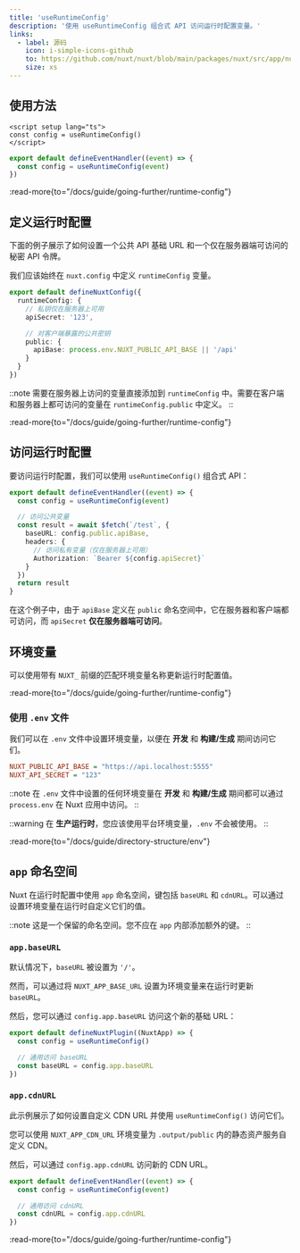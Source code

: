 ```yaml
---
title: 'useRuntimeConfig'
description: '使用 useRuntimeConfig 组合式 API 访问运行时配置变量。'
links:
  - label: 源码
    icon: i-simple-icons-github
    to: https://github.com/nuxt/nuxt/blob/main/packages/nuxt/src/app/nuxt.ts
    size: xs
---
```


## 使用方法

```vue [app.vue]
<script setup lang="ts">
const config = useRuntimeConfig()
</script>
```

```ts [server/api/foo.ts]
export default defineEventHandler((event) => {
  const config = useRuntimeConfig(event)
})
```

:read-more{to="/docs/guide/going-further/runtime-config"}

## 定义运行时配置

下面的例子展示了如何设置一个公共 API 基础 URL 和一个仅在服务器端可访问的秘密 API 令牌。

我们应该始终在 `nuxt.config` 中定义 `runtimeConfig` 变量。

```ts [nuxt.config.ts]
export default defineNuxtConfig({
  runtimeConfig: {
    // 私钥仅在服务器上可用
    apiSecret: '123',

    // 对客户端暴露的公共密钥
    public: {
      apiBase: process.env.NUXT_PUBLIC_API_BASE || '/api'
    }
  }
})
```

::note
需要在服务器上访问的变量直接添加到 `runtimeConfig` 中。需要在客户端和服务器上都可访问的变量在 `runtimeConfig.public` 中定义。
::

:read-more{to="/docs/guide/going-further/runtime-config"}

## 访问运行时配置

要访问运行时配置，我们可以使用 `useRuntimeConfig()` 组合式 API：

```ts [server/api/test.ts]
export default defineEventHandler((event) => {
  const config = useRuntimeConfig(event)

  // 访问公共变量
  const result = await $fetch(`/test`, {
    baseURL: config.public.apiBase,
    headers: {
      // 访问私有变量（仅在服务器上可用）
      Authorization: `Bearer ${config.apiSecret}`
    }
  })
  return result
}
```

在这个例子中，由于 `apiBase` 定义在 `public` 命名空间中，它在服务器和客户端都可访问，而 `apiSecret` **仅在服务器端可访问**。

## 环境变量

可以使用带有 `NUXT_` 前缀的匹配环境变量名称更新运行时配置值。

:read-more{to="/docs/guide/going-further/runtime-config"}

### 使用 `.env` 文件

我们可以在 `.env` 文件中设置环境变量，以便在 **开发** 和 **构建/生成** 期间访问它们。

```ini [.env]
NUXT_PUBLIC_API_BASE = "https://api.localhost:5555"
NUXT_API_SECRET = "123"
```

::note
在 `.env` 文件中设置的任何环境变量在 **开发** 和 **构建/生成** 期间都可以通过 `process.env` 在 Nuxt 应用中访问。
::

::warning
在 **生产运行时**，您应该使用平台环境变量，`.env` 不会被使用。
::

:read-more{to="/docs/guide/directory-structure/env"}

## `app` 命名空间

Nuxt 在运行时配置中使用 `app` 命名空间，键包括 `baseURL` 和 `cdnURL`。可以通过设置环境变量在运行时自定义它们的值。

::note
这是一个保留的命名空间。您不应在 `app` 内部添加额外的键。
::

### `app.baseURL`

默认情况下，`baseURL` 被设置为 `'/'`。

然而，可以通过将 `NUXT_APP_BASE_URL` 设置为环境变量来在运行时更新 `baseURL`。

然后，您可以通过 `config.app.baseURL` 访问这个新的基础 URL：

```ts [/plugins/my-plugin.ts]
export default defineNuxtPlugin((NuxtApp) => {
  const config = useRuntimeConfig()

  // 通用访问 baseURL
  const baseURL = config.app.baseURL
})
```

### `app.cdnURL`

此示例展示了如何设置自定义 CDN URL 并使用 `useRuntimeConfig()` 访问它们。

您可以使用 `NUXT_APP_CDN_URL` 环境变量为 `.output/public` 内的静态资产服务自定义 CDN。

然后，可以通过 `config.app.cdnURL` 访问新的 CDN URL。

```ts [server/api/foo.ts]
export default defineEventHandler((event) => {
  const config = useRuntimeConfig(event)

  // 通用访问 cdnURL
  const cdnURL = config.app.cdnURL
})
```

:read-more{to="/docs/guide/going-further/runtime-config"}
